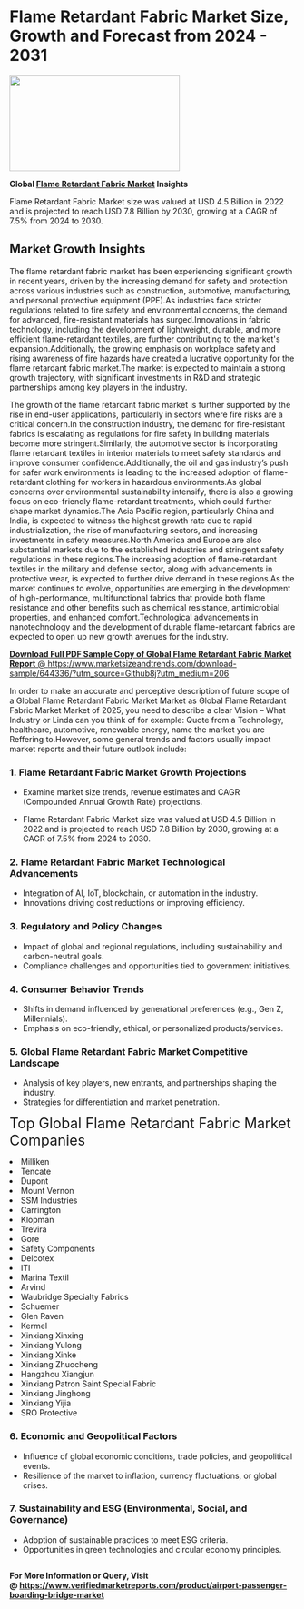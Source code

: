 <H1>Flame Retardant Fabric Market Size, Growth and Forecast from 2024 - 2031</H1><img class="aligncenter size-medium wp-image-584254" src="https://thirdeyenews.in/wp-content/uploads/2024/09/Global-Market-Research-300x168.jpeg" alt="" width="300" height="168" /><p><strong>Global&nbsp;<a href="https://www.marketsizeandtrends.com/download-sample/644336/?utm_source=Github8j?utm_medium=206">Flame Retardant Fabric Market</a> Insights</strong></p><p>Flame Retardant Fabric Market size was valued at USD 4.5 Billion in 2022 and is projected to reach USD 7.8 Billion by 2030, growing at a CAGR of 7.5% from 2024 to 2030.</p><p><h2>Market Growth Insights</h2> <p>The flame retardant fabric market has been experiencing significant growth in recent years, driven by the increasing demand for safety and protection across various industries such as construction, automotive, manufacturing, and personal protective equipment (PPE).As industries face stricter regulations related to fire safety and environmental concerns, the demand for advanced, fire-resistant materials has surged.Innovations in fabric technology, including the development of lightweight, durable, and more efficient flame-retardant textiles, are further contributing to the market's expansion.Additionally, the growing emphasis on workplace safety and rising awareness of fire hazards have created a lucrative opportunity for the flame retardant fabric market.The market is expected to maintain a strong growth trajectory, with significant investments in R&D and strategic partnerships among key players in the industry.</p> <p><a href="#"></a></p> <p>The growth of the flame retardant fabric market is further supported by the rise in end-user applications, particularly in sectors where fire risks are a critical concern.In the construction industry, the demand for fire-resistant fabrics is escalating as regulations for fire safety in building materials become more stringent.Similarly, the automotive sector is incorporating flame retardant textiles in interior materials to meet safety standards and improve consumer confidence.Additionally, the oil and gas industry’s push for safer work environments is leading to the increased adoption of flame-retardant clothing for workers in hazardous environments.As global concerns over environmental sustainability intensify, there is also a growing focus on eco-friendly flame-retardant treatments, which could further shape market dynamics.The Asia Pacific region, particularly China and India, is expected to witness the highest growth rate due to rapid industrialization, the rise of manufacturing sectors, and increasing investments in safety measures.North America and Europe are also substantial markets due to the established industries and stringent safety regulations in these regions.The increasing adoption of flame-retardant textiles in the military and defense sector, along with advancements in protective wear, is expected to further drive demand in these regions.As the market continues to evolve, opportunities are emerging in the development of high-performance, multifunctional fabrics that provide both flame resistance and other benefits such as chemical resistance, antimicrobial properties, and enhanced comfort.Technological advancements in nanotechnology and the development of durable flame-retardant fabrics are expected to open up new growth avenues for the industry.<p><a href="#"></p><p><span class=""><strong>Download Full PDF Sample Copy of Global Flame Retardant Fabric Market Report</strong> @ <a href="https://www.marketsizeandtrends.com/download-sample/644336/?utm_source=Github8j?utm_medium=206" target="_blank">https://www.marketsizeandtrends.com/download-sample/644336/?utm_source=Github8j?utm_medium=206</a></span></p><p>In order to make an accurate and perceptive description of future scope of a Global&nbsp;Flame Retardant Fabric Market Market as Global&nbsp;Flame Retardant Fabric Market Market of 2025, you need to describe a clear Vision &ndash; What Industry or Linda can you think of for example: Quote from a Technology, healthcare, automotive, renewable energy, name the market you are Reffering to.However, some general trends and factors usually impact market reports and their future outlook include:</p><h3>1.&nbsp;<strong>Flame Retardant Fabric Market Growth Projections</strong></h3><ul><li>Examine market size trends, revenue estimates and CAGR (Compounded Annual Growth Rate) projections.</li><li><p>Flame Retardant Fabric Market size was valued at USD 4.5 Billion in 2022 and is projected to reach USD 7.8 Billion by 2030, growing at a CAGR of 7.5% from 2024 to 2030.</p></li></ul><h3>2.&nbsp;<strong>Flame Retardant Fabric Market Technological Advancements</strong></h3><ul><li>Integration of AI, IoT, blockchain, or automation in the industry.</li><li>Innovations driving cost reductions or improving efficiency.</li></ul><h3>3.&nbsp;<strong>Regulatory and Policy Changes</strong></h3><ul><li>Impact of global and regional regulations, including sustainability and carbon-neutral goals.</li><li>Compliance challenges and opportunities tied to government initiatives.</li></ul><h3>4.&nbsp;<strong>Consumer Behavior Trends</strong></h3><ul><li>Shifts in demand influenced by generational preferences (e.g., Gen Z, Millennials).</li><li>Emphasis on eco-friendly, ethical, or personalized products/services.</li></ul><h3>5.&nbsp;<strong>Global Flame Retardant Fabric Market Competitive Landscape</strong></h3><ul><li>Analysis of key players, new entrants, and partnerships shaping the industry.</li><li>Strategies for differentiation and market penetration.</li></ul><p data-pm-slice="1 1 []"><span style="color: inherit; font-family: inherit; font-size: 25px;">Top Global Flame Retardant Fabric Market Companies</span></p><div class="" data-test-id=""><p><li> Milliken</li><li> Tencate</li><li> Dupont</li><li> Mount Vernon</li><li> SSM Industries</li><li> Carrington</li><li> Klopman</li><li> Trevira</li><li> Gore</li><li> Safety Components</li><li> Delcotex</li><li> ITI</li><li> Marina Textil</li><li> Arvind</li><li> Waubridge Specialty Fabrics</li><li> Schuemer</li><li> Glen Raven</li><li> Kermel</li><li> Xinxiang Xinxing</li><li> Xinxiang Yulong</li><li> Xinxiang Xinke</li><li> Xinxiang Zhuocheng</li><li> Hangzhou Xiangjun</li><li> Xinxiang Patron Saint Special Fabric</li><li> Xinxiang Jinghong</li><li> Xinxiang Yijia</li><li> SRO Protective</li></p></div><h3>6.&nbsp;<strong>Economic and Geopolitical Factors</strong></h3><ul><li>Influence of global economic conditions, trade policies, and geopolitical events.</li><li>Resilience of the market to inflation, currency fluctuations, or global crises.</li></ul><h3>7.&nbsp;<strong>Sustainability and ESG (Environmental, Social, and Governance)</strong></h3><ul><li>Adoption of sustainable practices to meet ESG criteria.</li><li>Opportunities in green technologies and circular economy principles.</li></ul><h2><strong style="font-size: 14px;">For More Information or Query, Visit @&nbsp;</strong><a style="background-color: #ffffff; font-size: 14px;" href="https://www.marketsizeandtrends.com/report/flame-retardant-fabric-market/" target="_blank">https://www.verifiedmarketreports.com/product/airport-passenger-boarding-bridge-market</a></h2>